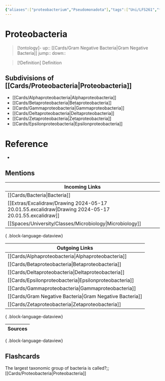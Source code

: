 ```yaml
---
{"aliases":["proteobacterium","Pseudomonadota"],"tags":["Uni/LFS261","flashcards/LFS261"],"dg-publish":true,"permalink":"/cards/proteobacteria/","dgPassFrontmatter":true}
---
```


# Proteobacteria

> [!ontology]-
> up:: [[Cards/Gram Negative Bacteria\|Gram Negative Bacteria]]
> jump:: 
> down:: 

> [!Definition] Definition

## Subdivisions of [[Cards/Proteobacteria\|Proteobacteria]]

- [[Cards/Alphaproteobacteria\|Alphaproteobacteria]]
- [[Cards/Betaproteobacteria\|Betaproteobacteria]]
- [[Cards/Gammaproteobacteria\|Gammaproteobacteria]]
- [[Cards/Deltaproteobacteria\|Deltaproteobacteria]]
- [[Cards/Zetaproteobacteria\|Zetaproteobacteria]]
- [[Cards/Epsilonproteobacteria\|Epsilonproteobacteria]]

# Reference

- 

## Mentions

| Incoming Links                                                                                          |
| ------------------------------------------------------------------------------------------------------- |
| [[Cards/Bacteria\|Bacteria]]                                                                         |
| [[Extras/Excalidraw/Drawing 2024-05-17 20.01.55.excalidraw\|Drawing 2024-05-17 20.01.55.excalidraw]] |
| [[Spaces/University/Classes/Microbiology\|Microbiology]]                                             |

{ .block-language-dataview}

| Outgoing Links                                              |
| ----------------------------------------------------------- |
| [[Cards/Alphaproteobacteria\|Alphaproteobacteria]]       |
| [[Cards/Betaproteobacteria\|Betaproteobacteria]]         |
| [[Cards/Deltaproteobacteria\|Deltaproteobacteria]]       |
| [[Cards/Epsilonproteobacteria\|Epsilonproteobacteria]]   |
| [[Cards/Gammaproteobacteria\|Gammaproteobacteria]]       |
| [[Cards/Gram Negative Bacteria\|Gram Negative Bacteria]] |
| [[Cards/Zetaproteobacteria\|Zetaproteobacteria]]         |

{ .block-language-dataview}

| Sources |
| ------- |

{ .block-language-dataview}

## Flashcards

 
The largest taxonomic group of bacteria is called?;;[[Cards/Proteobacteria\|Proteobacteria]]
<!--SR:!2024-06-22,2,230-->